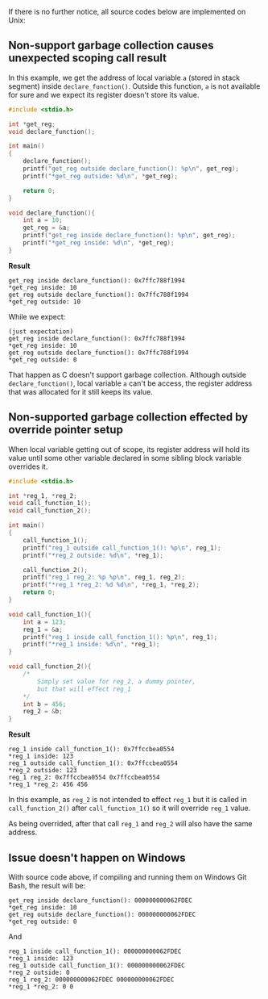 If there is no further notice, all source codes below are implemented on Unix:

## Non-support garbage collection causes unexpected scoping call result

In this example, we get the address of local variable ``a`` (stored in stack segment) inside ``declare_function()``. Outside this function, ``a`` is not available for sure and we expect its register doesn't store its value.

```c
#include <stdio.h>

int *get_reg;
void declare_function();

int main() 
{ 
	declare_function();
  	printf("get_reg outside declare_function(): %p\n", get_reg);
	printf("*get_reg outside: %d\n", *get_reg);

	return 0; 
} 

void declare_function(){
	int a = 10;
	get_reg = &a;
	printf("get_reg inside declare_function(): %p\n", get_reg);
	printf("*get_reg inside: %d\n", *get_reg);
}
```

**Result**

```
get_reg inside declare_function(): 0x7ffc788f1994
*get_reg inside: 10
get_reg outside declare_function(): 0x7ffc788f1994
*get_reg outside: 10
```

While we expect:

```
(just expectation)
get_reg inside declare_function(): 0x7ffc788f1994
*get_reg inside: 10
get_reg outside declare_function(): 0x7ffc788f1994
*get_reg outside: 0
```

That happen as C doesn't support garbage collection. Although outside ``declare_function()``, local variable ``a`` can't be access, the register address that was allocated for it still keeps its value.

## Non-supported garbage collection effected by override pointer setup

When local variable getting out of scope, its register address will hold its value until some other variable declared in some sibling block variable overrides it.

```c
#include <stdio.h>

int *reg_1, *reg_2;
void call_function_1();
void call_function_2();

int main() 
{ 
	call_function_1();
  	printf("reg_1 outside call_function_1(): %p\n", reg_1);
	printf("*reg_2 outside: %d\n", *reg_1);

	call_function_2();
	printf("reg_1 reg_2: %p %p\n", reg_1, reg_2);
	printf("*reg_1 *reg_2: %d %d\n", *reg_1, *reg_2);
	return 0; 
} 

void call_function_1(){
	int a = 123;
	reg_1 = &a;
	printf("reg_1 inside call_function_1(): %p\n", reg_1);
	printf("*reg_1 inside: %d\n", *reg_1);
}

void call_function_2(){
	/*
		Simply set value for reg_2, a dummy pointer,
		but that will effect reg_1
	*/
	int b = 456;
	reg_2 = &b;
}
```

**Result**

```
reg_1 inside call_function_1(): 0x7ffccbea0554
*reg_1 inside: 123
reg_1 outside call_function_1(): 0x7ffccbea0554
*reg_2 outside: 123
reg_1 reg_2: 0x7ffccbea0554 0x7ffccbea0554
*reg_1 *reg_2: 456 456
```

In this example, as ``reg_2`` is not intended to effect ``reg_1`` but it is called in ``call_function_2()`` after ``call_function_1()`` so it will override ``reg_1`` value.

As being overrided, after that call ``reg_1`` and ``reg_2`` will also have the same address.

## Issue doesn't happen on Windows

With source code above, if compiling and running them on Windows Git Bash, the result will be:

```
get_reg inside declare_function(): 000000000062FDEC
*get_reg inside: 10
get_reg outside declare_function(): 000000000062FDEC
*get_reg outside: 0
```

And 

```
reg_1 inside call_function_1(): 000000000062FDEC
*reg_1 inside: 123
reg_1 outside call_function_1(): 000000000062FDEC
*reg_2 outside: 0
reg_1 reg_2: 000000000062FDEC 000000000062FDEC
*reg_1 *reg_2: 0 0
```
